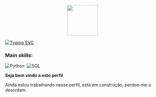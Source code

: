 <div id="header" align="center">
  <img src="https://media.giphy.com/media/M9gbBd9nbDrOTu1Mqx/giphy.gif" width="100"/>
</div>
 
[![Typing SVG](https://readme-typing-svg.herokuapp.com/?font=Fira+Code&weight=700&size=22&pause=2000&+color=273746&&center=true&vCenter=true&width=1000&lines=Hey,+I'm+Davis+;From+Brazil+to+the+World;24+years;Data+Scientist;Let+me+know+you!+:%29)](https://git.io/typing-svg)

### Main skills:
![Python](https://img.shields.io/badge/Python-14354C?style=for-the-badge&logo=python&logoColor=white)&nbsp;
![SQL](https://img.shields.io/badge/-SQL-0D1117?style=for-the-badge&logo=sql&labelColor=0D1117)&nbsp;
 <link rel="stylesheet" type='text/css' href="https://cdn.jsdelivr.net/gh/devicons/devicon@latest/devicon.min.css" />
          
**Seja bem vindo a este perfil**

Ainda estou trabalhando nesse perfil, está em construção, perdoe-me a desordem.
